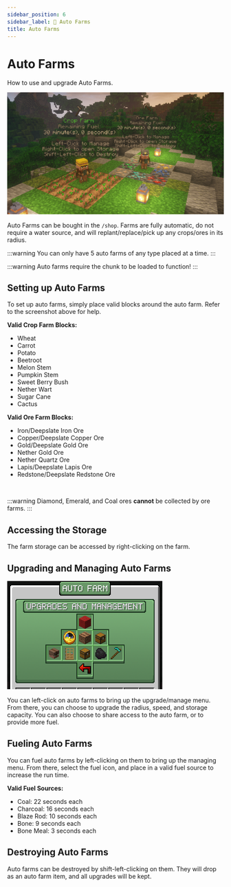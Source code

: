 ```yaml
---
sidebar_position: 6
sidebar_label: 🌾 Auto Farms
title: Auto Farms
---
```


# Auto Farms
How to use and upgrade Auto Farms.

![Auto Farm](./img/auto-farm.png)

Auto Farms can be bought in the `/shop`. Farms are fully automatic, do not require a water source, and will replant/replace/pick up any crops/ores in its radius.

:::warning
You can only have 5 auto farms of any type placed at a time.
:::

:::warning
Auto farms require the chunk to be loaded to function!
:::

## Setting up Auto Farms
To set up auto farms, simply place valid blocks around the auto farm. Refer to the screenshot above for help.  <br />

**Valid Crop Farm Blocks:**
- Wheat <br />
- Carrot <br />
- Potato <br />
- Beetroot <br />
- Melon Stem <br />
- Pumpkin Stem <br />
- Sweet Berry Bush <br />
- Nether Wart <br />
- Sugar Cane <br />
- Cactus <br />

**Valid Ore Farm Blocks:** <br />
- Iron/Deepslate Iron Ore <br />
- Copper/Deepslate Copper Ore <br />
- Gold/Deepslate Gold Ore <br />
- Nether Gold Ore <br />
- Nether Quartz Ore <br />
- Lapis/Deepslate Lapis Ore <br />
- Redstone/Deepslate Redstone Ore <br />
 <br />

:::warning
Diamond, Emerald, and Coal ores **cannot** be collected by ore farms.
:::

## Accessing the Storage
The farm storage can be accessed by right-clicking on the farm.

## Upgrading and Managing Auto Farms
![Auto Farm Menu](./img/auto-farm-menu.png)

You can left-click on auto farms to bring up the upgrade/manage menu. From there, you can choose to upgrade the radius, speed, and storage capacity. You can also choose to share access to the auto farm, or to provide more fuel.

## Fueling Auto Farms
You can fuel auto farms by left-clicking on them to bring up the managing menu. From there, select the fuel icon, and place in a valid fuel source to increase the run time. <br />

**Valid Fuel Sources:** <br />
- Coal: 22 seconds each <br />
- Charcoal: 16 seconds each <br />
- Blaze Rod: 10 seconds each <br />
- Bone: 9 seconds each <br />
- Bone Meal: 3 seconds each <br />

## Destroying Auto Farms
Auto farms can be destroyed by shift-left-clicking on them. They will drop as an auto farm item, and all upgrades will be kept.